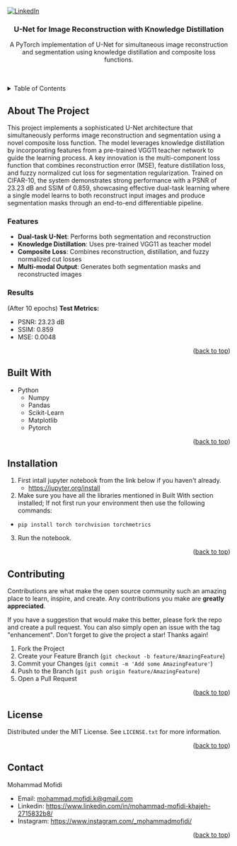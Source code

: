 <a id="readme-top"></a>


[![LinkedIn][linkedin-shield]][linkedin-url]

<h3 align="center">U-Net for Image Reconstruction with Knowledge Distillation</h3>

  <p align="center">
    A PyTorch implementation of U-Net for simultaneous image reconstruction and segmentation using knowledge distillation and composite loss functions.
    <br />
    <br />
    <br />
  </p>
</div>

<!-- TABLE OF CONTENTS -->
<details>
  <summary>Table of Contents</summary>
  <ol>
    <li>
      <a href="#about-the-project">About The Project</a>
      <ul>
        <li><a href="#built-with">Built With</a></li>
      </ul>
    <li><a href="#installation">Installation</a></li>
    <li><a href="#contributing">Contributing</a></li>
    <li><a href="#license">License</a></li>
    <li><a href="#contact">Contact</a></li>
  </ol>
</details>

## About The Project
This project implements a sophisticated U-Net architecture that simultaneously performs image reconstruction and segmentation using a novel composite loss function. The model leverages knowledge distillation by incorporating features from a pre-trained VGG11 teacher network to guide the learning process. A key innovation is the multi-component loss function that combines reconstruction error (MSE), feature distillation loss, and fuzzy normalized cut loss for segmentation regularization. Trained on CIFAR-10, the system demonstrates strong performance with a PSNR of 23.23 dB and SSIM of 0.859, showcasing effective dual-task learning where a single model learns to both reconstruct input images and produce segmentation masks through an end-to-end differentiable pipeline.


### Features

- **Dual-task U-Net**: Performs both segmentation and reconstruction
- **Knowledge Distillation**: Uses pre-trained VGG11 as teacher model
- **Composite Loss**: Combines reconstruction, distillation, and fuzzy normalized cut losses
- **Multi-modal Output**: Generates both segmentation masks and reconstructed images

### Results
(After 10 epochs)
**Test Metrics:**
- PSNR: 23.23 dB
- SSIM: 0.859
- MSE: 0.0048

<p align="right">(<a href="#readme-top">back to top</a>)</p>


## Built With
* Python
   + Numpy
   + Pandas
   + Scikit-Learn
   + Matplotlib
   + Pytorch

<p align="right">(<a href="#readme-top">back to top</a>)</p>



## Installation
1. First intall jupyter notebook from the link below if you haven't already.
   + https://jupyter.org/install
2. Make sure you have all the libraries mentioned in Built With section installed; If not first run your environment then use the following commands:
+ ```console
  pip install torch torchvision torchmetrics
  ```

3. Run the notebook.
<p align="right">(<a href="#readme-top">back to top</a>)</p>



<!-- CONTRIBUTING -->
## Contributing

Contributions are what make the open source community such an amazing place to learn, inspire, and create. Any contributions you make are **greatly appreciated**.

If you have a suggestion that would make this better, please fork the repo and create a pull request. You can also simply open an issue with the tag "enhancement".
Don't forget to give the project a star! Thanks again!

1. Fork the Project
2. Create your Feature Branch (`git checkout -b feature/AmazingFeature`)
3. Commit your Changes (`git commit -m 'Add some AmazingFeature'`)
4. Push to the Branch (`git push origin feature/AmazingFeature`)
5. Open a Pull Request

<p align="right">(<a href="#readme-top">back to top</a>)</p>


<!-- LICENSE -->
## License

Distributed under the MIT License. See `LICENSE.txt` for more information.

<p align="right">(<a href="#readme-top">back to top</a>)</p>



<!-- CONTACT -->
## Contact
Mohammad Mofidi
* Email: mohammad.mofidi.k@gmail.com
* Linkedin: https://www.linkedin.com/in/mohammad-mofidi-khajeh-2715832b8/
* Instagram: https://www.instagram.com/_mohammadmofidi/


<p align="right">(<a href="#readme-top">back to top</a>)</p>



<!-- MARKDOWN LINKS & IMAGES -->
<!-- https://www.markdownguide.org/basic-syntax/#reference-style-links -->

[linkedin-shield]: https://img.shields.io/badge/-LinkedIn-black.svg?style=for-the-badge&logo=linkedin&colorB=555
[linkedin-url]: https://www.linkedin.com/in/mohammad-mofidikhajeh












  
